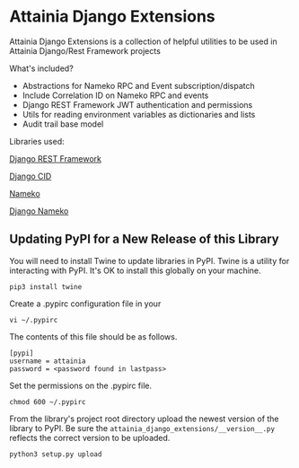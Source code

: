 Attainia Django Extensions
======================================================================================================================

Attainia Django Extensions is a collection of helpful utilities to be used in Attainia Django/Rest Framework projects

What's included?

* Abstractions for Nameko RPC and Event subscription/dispatch
* Include Correlation ID on Nameko RPC and events
* Django REST Framework JWT authentication and permissions
* Utils for reading environment variables as dictionaries and lists
* Audit trail base model

Libraries used:

[Django REST Framework](https://github.com/encode/django-rest-framework)

[Django CID](https://github.com/snowball-one/cid)

[Nameko](https://github.com/nameko/nameko)

[Django Nameko](https://github.com/Attainia/django-nameko)

## Updating PyPI for a New Release of this Library


You will need to install Twine to update libraries in PyPI.  Twine is a utility for interacting with PyPI.  It's OK to install this globally on your machine.

```
pip3 install twine
```

Create a .pypirc configuration file in your

```
vi ~/.pypirc
```

The contents of this file should be as follows.

```
[pypi]
username = attainia
password = <password found in lastpass>
```

Set the permissions on the .pypirc file.

```
chmod 600 ~/.pypirc
```

From the library's project root directory upload the newest version of the library to PyPI.  Be sure the `attainia_django_extensions/__version__.py` reflects the correct version to be uploaded.

```
python3 setup.py upload
```

